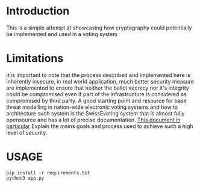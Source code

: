 # Introduction
This is a simple attempt at showcasing how cryptography could potentially be implemented and used in a voting system

# Limitations
It is important to note that the process described and implemented here is inherently insecure, in real world application, much better security measure are implemented to ensure that neither the ballot secrecy nor it's integrity could be compromised even if part of the infrastructure is considered as compromised by third party.
A good starting point and resource for base threat modelling in nation-wide electronic voting systems and how to architecture such system is the SwissEvoting system that is almost fully opensource and has a lot of precise documentation. [This document in particular](https://gitlab.com/swisspost-evoting/e-voting/e-voting-documentation/-/blob/master/Protocol/Swiss_Post_Voting_Protocol_Computational_proof.pdf) Explain the mains goals and process used to achieve such a high level of security.


# USAGE

```
pip install -r requirements.txt
python3 app.py
```
